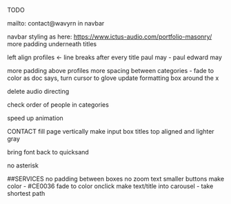 TODO

mailto: contact@wavyrn in navbar

navbar styling as here: https://www.ictus-audio.com/portfolio-masonry/
more padding underneath titles

left align profiles <-
line breaks after every title
paul may - paul edward may

more padding above profiles
more spacing between categories - fade to color as doc says, turn cursor to glove
update formatting
box around the x

delete audio directing

check order of people in categories

speed up animation

CONTACT
fill page vertically
make input box titles top aligned and lighter gray

bring font back to quicksand

no asterisk 

##SERVICES
no padding between boxes
no zoom text
smaller buttons
make color - #CE0036
fade to color onclick
make text/title into carousel - take shortest path

